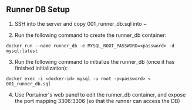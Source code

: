 ## Runner DB Setup

1. SSH into the server and copy 001_runner_db.sql into ~

2. Run the following command to create the runner_db container:
```
docker run --name runner_db -e MYSQL_ROOT_PASSWORD=<password> -d mysql:latest
```

3. Run the following command to initialize the runner_db (once it has finished initialization):
```
docker exec -i <docker-id> mysql -u root -p<password> < 001_runner_db.sql
```

4. Use Portainer's web panel to edit the runner_db container, and expose the port mapping 3306:3306 (so that the runner can access the DB)
